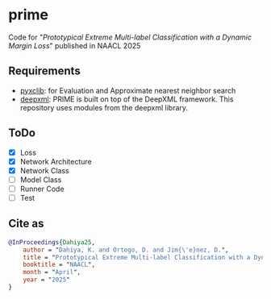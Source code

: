 # prime

Code for "_Prototypical Extreme Multi-label Classification with a Dynamic Margin Loss_" published in NAACL 2025

## Requirements

- [pyxclib](https://github.com/kunaldahiya/pyxclib): for Evaluation and Approximate nearest neighbor search
- [deepxml](https://github.com/kunaldahiya/deepxml-base): PRIME is built on top of the DeepXML framework. This repository uses modules from the deepxml library.

## ToDo

- [x] Loss
- [x] Network Architecture
- [x] Network Class
- [ ] Model Class
- [ ] Runner Code
- [ ] Test

## Cite as

```bib
@InProceedings{Dahiya25,
    author = "Dahiya, K. and Ortego, D. and Jim{\'e}nez, D.",
    title = "Prototypical Extreme Multi-label Classification with a Dynamic Margin Loss",
    booktitle = "NAACL",
    month = "April",
    year = "2025"
}
```
